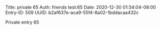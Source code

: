 Title: private 65
Auth: friends test:65
Date: 2020-12-30 01:34:04-08:00
Entry-ID: 509
UUID: b2af637e-aca9-55f4-8a02-1bddacaa432c

Private entry 65